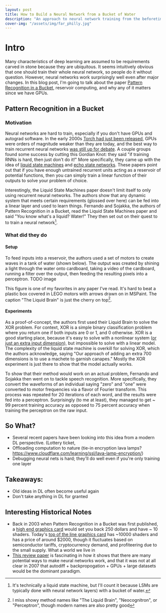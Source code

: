 ```yaml
---
layout: post
title: How to Build a Neural Network from a Bucket of Water
description: "An approach to neural network training from the beforetimes"
cover-img: "/assets/img/far_philly.jpg"
---
```

# Intro
Many characteristics of deep learning are assumed to be requirements carved in stone because they are ubiquitous.
It seems intuitively obvious that one should train their whole neural network, so people do it without question.
However, neural networks work surprisingly well even after major changes.
In this blog post, I'm going to talk about the paper [Pattern Recognition in a Bucket](http://citeseerx.ist.psu.edu/viewdoc/summary?doi=10.1.1.97.3902), 
reservoir computing, and why any of it matters since we have GPUs.


## Pattern Recognition in a Bucket
### Motivation 
Neural networks are hard to train, especially if you don't have GPUs and autograd software.
In the early 2000s [Torch had just been released](https://citeseerx.ist.psu.edu/viewdoc/summary?doi=10.1.1.8.9850),
GPUs were orders of magnitude weaker than they are today, and the best way to train recurrent neural networks [was still up for debate](http://citeseerx.ist.psu.edu/viewdoc/summary?doi=10.1.1.21.3096).
A couple groups found some success by cutting this Gordian Knot: they said "if training RNNs is hard, then just don't do it!"
More specifically, they came up with the idea of [liquid state machines](https://pubmed.ncbi.nlm.nih.gov/12433288/) and [echo state networks](https://papers.nips.cc/paper/2002/file/426f990b332ef8193a61cc90516c1245-Paper.pdf).
These papers point out that if you have enough untrained recurrent units acting as a reservoir of potential functions, then you can simply train a linear function of their outputs to solve your problem of choice.

Interestingly, the Liquid State Machines paper doesn't limit itself to only using recurrent neural networks.
The authors show that any dynamic system that meets certain requirements (glossed over here) can be fed into a linear layer and used to learn things.
Fernando and Sojakka, the authors of Pattern Recognition in a Bucket, read the Liquid State Machines paper and said "You know what's a liquid? Water!"
They then set out on their quest to to train a neural network[^network].

### What did they do
#### Setup
To feed inputs into a reservoir, the authors used a set of motors to create waves in a tank of water (shown below). 
The output was created by shining a light through the water onto cardboard, taking a video of the cardboard, running a filter over the output, then feeding the resulting pixels into a perceptron.
TODO image

This figure is one of my favorites in any paper I've read.
It's hard to beat a plastic box covered in LEGO motors with arrows drawn on in MSPaint.
The caption "The Liquid Brain" is just the cherry on top[^liquid].

#### Experiments
As a proof-of-concept, the authors first used their Liquid Brain to solve the XOR problem.
For context, XOR is a simple binary classification problem where you return one if both inputs are 0 or 1, and 0 otherwise.
XOR is a good starting place, because it's easy to solve with a nonlinear system ([or just an extra input dimension](http://www.cs.cmu.edu/~tom/10601_fall2012/recitations/Recitation_2Oct2012_PG.pdf)), but impossible to solve with a linear model.
The complexity of the liquid state machine is overkill for solving XOR, which the authors acknowledge, saying "Our approach of adding an extra 700 dimensions is to use a machete to garnish canapes."
Mostly the XOR experiment is just there to show that the model actually works.

To show that their method would work on an actual problem, Fernando and Sojakka then went on to tackle speech recognition.
More specifically, they convert the waveforms of an individual saying "zero" and "one" were converted to motor frequencies via a flavor of Fourier transform.
This process was repeated for 20 iterations of each word, and the results were fed into a perceptron.
Surprisingly (to me at least), they managed to get ~ 99 percent training accuracy as opposed to 75 percent accuracy when training the perceptron on the raw input.

## So What?


- Several recent papers have been looking into this idea from a modern DL perspective. (Lottery ticket, 
- Offloading computation to nature (tie-in encryption lava lamps? https://www.cloudflare.com/learning/ssl/lava-lamp-encryption/)
- Debugging neural nets is hard; they'll do well even if you're only training one layer

## Takeaways:
- Old ideas in DL often become useful again
- Don't take anything in DL for granted

## Interesting Historical Notes
- Back in 2003 when Pattern Recognition in a Bucket was first published, a [high end graphics card](https://www.anandtech.com/show/1183) would set you back 250 dollars and have ~ 10 shaders.
Today's [top of the line graphics card](https://www.nvidia.com/en-us/geforce/graphics-cards/30-series/rtx-3090/) has ~10000 shaders and has a price of around $2000, though it fluctuates based on semiconductor tariffs, cryptocurrency demand, and profiteering due to the small supply.
What a world we live in
- [This review paper](https://www.elen.ucl.ac.be/Proceedings/esann/esannpdf/es2007-8.pdf) is fascinating in how it shows that there are many potential 
ways to make neural networks work, and that it was not at all clear in 2007 that autodiff + backpropogation + GPUs + large datasets would be the dominant paradigm.

[^liquid]: I miss showy method names like "The Liquid Brain", "Neocognitron", or "Perceptron", though modern names are also pretty good
[^network]: It's technically a liquid state machine, but I'll count it because LSMs are typically done with neural network layers) with a bucket of water.
